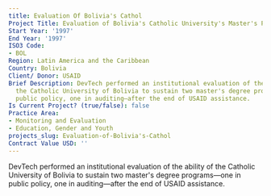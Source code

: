 ```yaml
---
title: Evaluation Of Bolivia's Cathol
Project Title: Evaluation of Bolivia's Catholic University's Master's Program
Start Year: '1997'
End Year: '1997'
ISO3 Code:
- BOL
Region: Latin America and the Caribbean
Country: Bolivia
Client/ Donor: USAID
Brief Description: DevTech performed an institutional evaluation of the ability of
  the Catholic University of Bolivia to sustain two master's degree programs—one in
  public policy, one in auditing—after the end of USAID assistance.
Is Current Project? (true/false): false
Practice Area:
- Monitoring and Evaluation
- Education, Gender and Youth
projects_slug: Evaluation-of-Bolivia's-Cathol
Contract Value USD: ''
---
```


DevTech performed an institutional evaluation of the ability of the Catholic University of Bolivia to sustain two master's degree programs—one in public policy, one in auditing—after the end of USAID assistance.